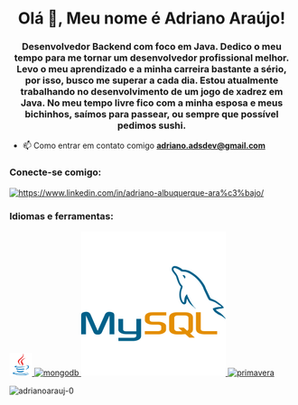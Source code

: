 <h1 align="center">Olá 👋, Meu nome é Adriano Araújo!</h1>
<h3 align="center">Desenvolvedor Backend com foco em Java. Dedico o meu tempo para me tornar um desenvolvedor profissional melhor. Levo o meu aprendizado e a minha carreira bastante a sério, por isso, busco me superar a cada dia. Estou atualmente trabalhando no desenvolvimento de um jogo de xadrez em Java. No meu tempo livre fico com a minha esposa e meus bichinhos, saímos para passear, ou sempre que possível pedimos sushi.</h3>

- 📫 Como entrar em contato comigo **adriano.adsdev@gmail.com**

<h3 align=" left">Conecte-se comigo:</h3>
<p align="left">
<a href="https://linkedin.com/in/https://www.linkedin.com/in/adriano-albuquerque-ara%c3%bajo/" target="blank"><img align="center" src ="https://raw.githubusercontent.com/rahuldkjain/github-profile-readme-generator/master/src/images/icons/Social/linked-in-alt.svg" alt="https://www.linkedin.com/in/adriano-albuquerque-ara%c3%bajo/" height="30" width="40" /></a>
</p>

<h3 align="left">Idiomas e ferramentas:</h3>
<p align="left"> <a href="https://www.java.com" target ="_blank" rel="noreferrer"> <img src="https://raw.githubusercontent.com/devicons/devicon/master/icons/java/java-original.svg" alt="java" width="40 " height="40"/> </a> <a href="https://www.mongodb.com/" target="_blank" rel="noreferrer"> <img src="https://raw. githubusercontent.com/devicons/devicon/master/icons/mongodb/mongodb-original-wordmark.svg" alt="mongodb" width="40" height="40"/> </a> <a href="https: //www.mysql.com/" target="_blank" rel="noreferrer"> <img src="https://raw.githubusercontent.com/devicons/devicon/master/icons/mysql/mysql-original-wordmark.svg" alt="mysql" largura ="40" altura="40"/> </a> <a href="https://spring.io/" target="_blank" rel="noreferrer"> <img src="https://www .vectorlogo.zone/logos/springio/springio-icon.svg" alt="primavera" largura="40" altura="40"/> </a> </p>

<p><img align="center" src="https://github-readme-stats.vercel.app/api/top-langs?username=adrianoarauj-0&show_icons=true&locale=en&layout=compact" alt="adrianoarauj-0" /></p>

